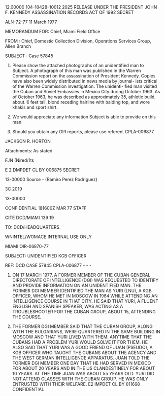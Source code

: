 12.00000
104-10428-10012
2025 RELEASE UNDER THE PRESIDENT JOHN F. KENNEDY ASSASSINATION RECORDS ACT OF 1992
SECRET

ALN-72-77
11 March 1977

MEMORANDUM FOR: Chief, Miami Field Office

FROM : Chief, Domestic Collection Division,
 Operations Services Group, Alien Branch

SUBJECT : Case 57845

1. Please show the attached photographs of an unidentified
man to Subject. A photograph of this man was published in the
Warren Commission report on the assassination of President Kennedy.
Copies have also been widely distributed in news media by journal-
ists critical of the Warren Commission investigation. The unidenti-
fied man visited the Cuban and Soviet Embassies in Mexico City during
October 1963. As of October 1963, he was described as approximately
35, athletic build, about. 6 feet tall, blond receding hairline with
balding top, and wore khakis and sport shirt.

2. We would appreciate any information Subject is able to
provide on this man.

3. Should you obtain any OIR reports, please use referent
CPLA-006877.

JACKSON R. HORTON

Attachments:
As stated

FJN
(Nired/1ts

E 2 DMPDET CL BY 006875
SECRET

13-00000
Source - (Ramiro Perez Rodriguez)

3C 2019

13-00000

CONFIDENTIAL 181600Z MAR 77 STAFF

CITE DCD/MIAMI 139 19

TO: DCD/HEADQUARTERS.

WNINTEL/WOMACE INTERNAL USE ONLY

MIAMI OIR-06870-77

SUBJECT: UNIDENTIFIED KGB OFFICER

REF: DCD CASE 57845
 CPLA-006877 - - -

1. ON 17 MARCH 1977, A FORMER MEMBER OF THE CUBAN GENERAL
DIRECTORATE OF INTELLIGENCE (DGI) WAS REQUESTED TO IDENTIFY AND
PROVIDE INFORMATION ON AN UNIDENTIFIED MAN. THE FORMER DGI MEMBER
IDENTIFIED THE MAN AS YURI (LNU), A KGB OFFICER, WHOM HE MET IN
MOSCOW IN 1964 WHILE ATTENDING AN INTELLIGENCE COURSE IN THAT
CITY. HE SAID THAT YURI, A FLUENT ENGLISH AND SPANISH SPEAKER,
WAS ACTING AS A TROUBLESHOOTER FOR THE CUBAN GROUP, ABOUT 15,
ATTENDING THE COURSE.

2. THE FORMER DGI MEMBER SAID THAT THE CUBAN GROUP, ALONG WITH
THE BULGARIANS, WERE QUARTERED IN THE SAME BUILDING IN MOSCOW AND
THAT YURI LIVED WITH THEM. ANYTIME THAT THE CUBANS HAD A PROBLEM
YURI WOULD SOLVE IT FOR THEM. HE ALSO SAID THAT YURI WAS A GOOD
FRIEND OF JUAN (PSEUDO), A KGB OFFICER WHO TAUGHT THE CUBANS ABOUT
THE AGENCY AND THE WEST GERMAN INTELLIGENCE APPARATUS. JUAN TOLD
THE FORMER DGI MEMBER ONE DAY THAT HE HAD SERVED IN MEXICO FOR
ABOUT 20 YEARS AND IN THE US CLANDESTINELY FOR ABOUT 10 YEARS. AT
THE TIME JUAN WAS ABOUT 55 YEARS OLD. YURI DID NOT ATTEND CLASSES
WITH THE CUBAN GROUP. HE WAS ONLY ENTRUSTED WITH THEIR WELFARE.
E2 IMPDET CL BY 011668
CONFIDENTIAL
